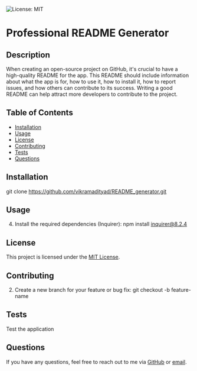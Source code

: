 

  ![License: MIT](https://img.shields.io/badge/License-MIT-yellow.svg)

  # Professional README Generator
  
  ## Description
  When creating an open-source project on GitHub, it's crucial to have a high-quality README for the app. This README should include information about what the app is for, how to use it, how to install it, how to report issues, and how others can contribute to its success. Writing a good README can help attract more developers to contribute to the project.
  
  ## Table of Contents
  - [Installation](#installation)
  - [Usage](#usage)
  - [License](#license)
  - [Contributing](#contributing)
  - [Tests](#tests)
  - [Questions](#questions)
  
  ## Installation
   git clone https://github.com/vikramadityad/README_generator.git
  
  ## Usage
  4. Install the required dependencies (Inquirer): npm install inquirer@8.2.4
  
  ## License
  
  This project is licensed under the [MIT License](https://opensource.org/licenses/MIT).
  
  ## Contributing
  2. Create a new branch for your feature or bug fix: git checkout -b feature-name
  
  ## Tests
  Test the application
  
  ## Questions
  If you have any questions, feel free to reach out to me via [GitHub](https://github.com/https://github.com/vikramadityad/README_generator.git) or [email](adithd@gmail.com).
  
